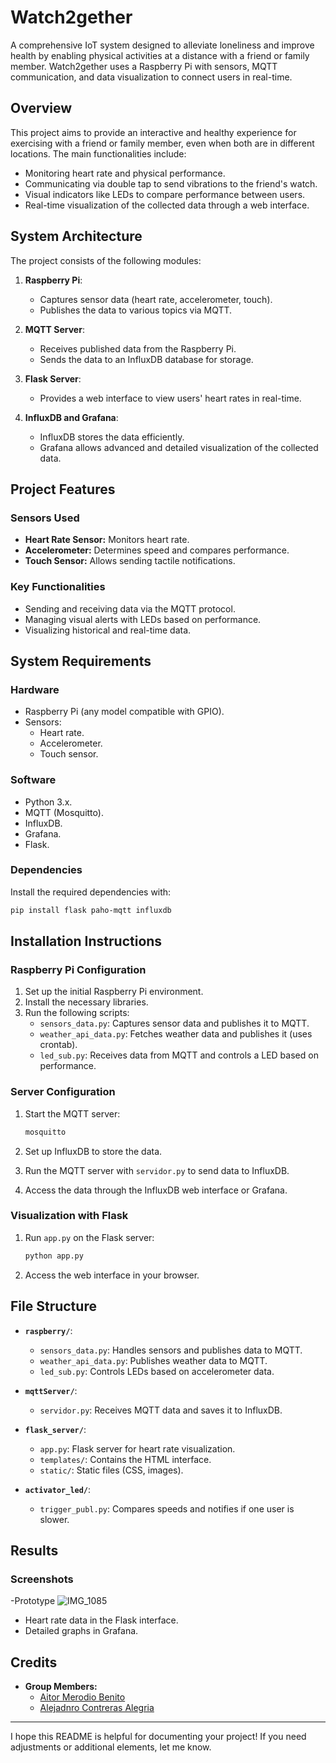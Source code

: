 # Watch2gether

A comprehensive IoT system designed to alleviate loneliness and improve health by enabling physical activities at a distance with a friend or family member. Watch2gether uses a Raspberry Pi with sensors, MQTT communication, and data visualization to connect users in real-time.

## Overview

This project aims to provide an interactive and healthy experience for exercising with a friend or family member, even when both are in different locations. The main functionalities include:

- Monitoring heart rate and physical performance.
- Communicating via double tap to send vibrations to the friend's watch.
- Visual indicators like LEDs to compare performance between users.
- Real-time visualization of the collected data through a web interface.

## System Architecture

The project consists of the following modules:

1. **Raspberry Pi**:
   - Captures sensor data (heart rate, accelerometer, touch).
   - Publishes the data to various topics via MQTT.

2. **MQTT Server**:
   - Receives published data from the Raspberry Pi.
   - Sends the data to an InfluxDB database for storage.

3. **Flask Server**:
   - Provides a web interface to view users' heart rates in real-time.

4. **InfluxDB and Grafana**:
   - InfluxDB stores the data efficiently.
   - Grafana allows advanced and detailed visualization of the collected data.


## Project Features

### Sensors Used
- **Heart Rate Sensor:** Monitors heart rate.
- **Accelerometer:** Determines speed and compares performance.
- **Touch Sensor:** Allows sending tactile notifications.

### Key Functionalities
- Sending and receiving data via the MQTT protocol.
- Managing visual alerts with LEDs based on performance.
- Visualizing historical and real-time data.

## System Requirements

### Hardware
- Raspberry Pi (any model compatible with GPIO).
- Sensors:
  - Heart rate.
  - Accelerometer.
  - Touch sensor.

### Software
- Python 3.x.
- MQTT (Mosquitto).
- InfluxDB.
- Grafana.
- Flask.

### Dependencies
Install the required dependencies with:

```bash
pip install flask paho-mqtt influxdb
```

## Installation Instructions

### Raspberry Pi Configuration
1. Set up the initial Raspberry Pi environment.
2. Install the necessary libraries.
3. Run the following scripts:
   - `sensors_data.py`: Captures sensor data and publishes it to MQTT.
   - `weather_api_data.py`: Fetches weather data and publishes it (uses crontab).
   - `led_sub.py`: Receives data from MQTT and controls a LED based on performance.

### Server Configuration
1. Start the MQTT server:

   ```bash
   mosquitto
   ```

2. Set up InfluxDB to store the data.
3. Run the MQTT server with `servidor.py` to send data to InfluxDB.
4. Access the data through the InfluxDB web interface or Grafana.

### Visualization with Flask
1. Run `app.py` on the Flask server:

   ```bash
   python app.py
   ```

2. Access the web interface in your browser.

## File Structure

- **`raspberry/`**:
  - `sensors_data.py`: Handles sensors and publishes data to MQTT.
  - `weather_api_data.py`: Publishes weather data to MQTT.
  - `led_sub.py`: Controls LEDs based on accelerometer data.

- **`mqttServer/`**:
  - `servidor.py`: Receives MQTT data and saves it to InfluxDB.

- **`flask_server/`**:
  - `app.py`: Flask server for heart rate visualization.
  - `templates/`: Contains the HTML interface.
  - `static/`: Static files (CSS, images).

- **`activator_led/`**:
  - `trigger_publ.py`: Compares speeds and notifies if one user is slower.

## Results

### Screenshots
-Prototype
  ![IMG_1085](https://github.com/user-attachments/assets/7593a585-abd0-49d4-b220-dd7b0ed4b5e1)
- Heart rate data in the Flask interface.
- Detailed graphs in Grafana.


## Credits

- **Group Members:**
  - [Aitor Merodio Benito](https://github.com/aitoormerodioo)
  - [Alejadnro Contreras Alegria](https://github.com/contreras-alejandro)


---

I hope this README is helpful for documenting your project! If you need adjustments or additional elements, let me know.
